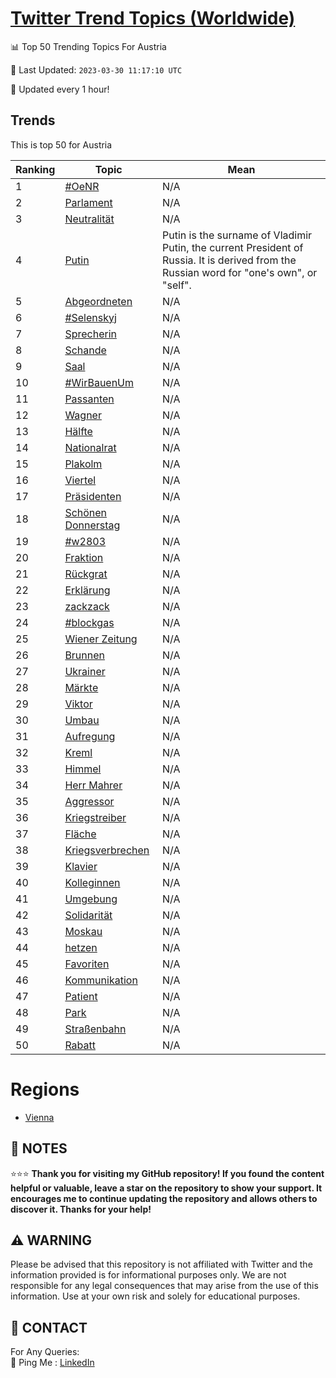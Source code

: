 [Twitter Trend Topics (Worldwide)](https://github.com/ErcinDedeoglu/Twitter-Trend-Topics)
==========


📊 Top 50 Trending Topics For Austria

📆 Last Updated: `2023-03-30 11:17:10 UTC`

🔧 Updated every 1 hour!


## Trends

This is top 50 for Austria

| Ranking | Topic | Mean |
| ------- | ------------ | ------------ |
| 1 | [#OeNR](http://twitter.com/search?q=%23OeNR) | N/A |
| 2 | [Parlament](http://twitter.com/search?q=Parlament) | N/A |
| 3 | [Neutralität](http://twitter.com/search?q=Neutralit%c3%a4t) | N/A |
| 4 | [Putin](http://twitter.com/search?q=Putin) | Putin is the surname of Vladimir Putin, the current President of Russia. It is derived from the Russian word for "one's own", or "self". |
| 5 | [Abgeordneten](http://twitter.com/search?q=Abgeordneten) | N/A |
| 6 | [#Selenskyj](http://twitter.com/search?q=%23Selenskyj) | N/A |
| 7 | [Sprecherin](http://twitter.com/search?q=Sprecherin) | N/A |
| 8 | [Schande](http://twitter.com/search?q=Schande) | N/A |
| 9 | [Saal](http://twitter.com/search?q=Saal) | N/A |
| 10 | [#WirBauenUm](http://twitter.com/search?q=%23WirBauenUm) | N/A |
| 11 | [Passanten](http://twitter.com/search?q=Passanten) | N/A |
| 12 | [Wagner](http://twitter.com/search?q=Wagner) | N/A |
| 13 | [Hälfte](http://twitter.com/search?q=H%c3%a4lfte) | N/A |
| 14 | [Nationalrat](http://twitter.com/search?q=Nationalrat) | N/A |
| 15 | [Plakolm](http://twitter.com/search?q=Plakolm) | N/A |
| 16 | [Viertel](http://twitter.com/search?q=Viertel) | N/A |
| 17 | [Präsidenten](http://twitter.com/search?q=Pr%c3%a4sidenten) | N/A |
| 18 | [Schönen Donnerstag](http://twitter.com/search?q=Sch%c3%b6nen+Donnerstag) | N/A |
| 19 | [#w2803](http://twitter.com/search?q=%23w2803) | N/A |
| 20 | [Fraktion](http://twitter.com/search?q=Fraktion) | N/A |
| 21 | [Rückgrat](http://twitter.com/search?q=R%c3%bcckgrat) | N/A |
| 22 | [Erklärung](http://twitter.com/search?q=Erkl%c3%a4rung) | N/A |
| 23 | [zackzack](http://twitter.com/search?q=zackzack) | N/A |
| 24 | [#blockgas](http://twitter.com/search?q=%23blockgas) | N/A |
| 25 | [Wiener Zeitung](http://twitter.com/search?q=Wiener+Zeitung) | N/A |
| 26 | [Brunnen](http://twitter.com/search?q=Brunnen) | N/A |
| 27 | [Ukrainer](http://twitter.com/search?q=Ukrainer) | N/A |
| 28 | [Märkte](http://twitter.com/search?q=M%c3%a4rkte) | N/A |
| 29 | [Viktor](http://twitter.com/search?q=Viktor) | N/A |
| 30 | [Umbau](http://twitter.com/search?q=Umbau) | N/A |
| 31 | [Aufregung](http://twitter.com/search?q=Aufregung) | N/A |
| 32 | [Kreml](http://twitter.com/search?q=Kreml) | N/A |
| 33 | [Himmel](http://twitter.com/search?q=Himmel) | N/A |
| 34 | [Herr Mahrer](http://twitter.com/search?q=Herr+Mahrer) | N/A |
| 35 | [Aggressor](http://twitter.com/search?q=Aggressor) | N/A |
| 36 | [Kriegstreiber](http://twitter.com/search?q=Kriegstreiber) | N/A |
| 37 | [Fläche](http://twitter.com/search?q=Fl%c3%a4che) | N/A |
| 38 | [Kriegsverbrechen](http://twitter.com/search?q=Kriegsverbrechen) | N/A |
| 39 | [Klavier](http://twitter.com/search?q=Klavier) | N/A |
| 40 | [Kolleginnen](http://twitter.com/search?q=Kolleginnen) | N/A |
| 41 | [Umgebung](http://twitter.com/search?q=Umgebung) | N/A |
| 42 | [Solidarität](http://twitter.com/search?q=Solidarit%c3%a4t) | N/A |
| 43 | [Moskau](http://twitter.com/search?q=Moskau) | N/A |
| 44 | [hetzen](http://twitter.com/search?q=hetzen) | N/A |
| 45 | [Favoriten](http://twitter.com/search?q=Favoriten) | N/A |
| 46 | [Kommunikation](http://twitter.com/search?q=Kommunikation) | N/A |
| 47 | [Patient](http://twitter.com/search?q=Patient) | N/A |
| 48 | [Park](http://twitter.com/search?q=Park) | N/A |
| 49 | [Straßenbahn](http://twitter.com/search?q=Stra%c3%9fenbahn) | N/A |
| 50 | [Rabatt](http://twitter.com/search?q=Rabatt) | N/A |



# Regions

* [Vienna](</Austria/Vienna.md>)



## 📝 NOTES

⭐⭐⭐ **Thank you for visiting my GitHub repository! If you found the content helpful or valuable, leave a star on the repository to show your support. It encourages me to continue updating the repository and allows others to discover it. Thanks for your help!**


## ⚠️ WARNING

Please be advised that this repository is not affiliated with Twitter and the information provided is for informational purposes only. We are not responsible for any legal consequences that may arise from the use of this information. Use at your own risk and solely for educational purposes.


## 📨 CONTACT

 For Any Queries:  
            🏓 Ping Me : [LinkedIn](https://www.linkedin.com/in/ercindedeoglu/)
